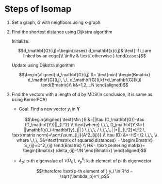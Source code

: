 # Steps of Isomap

1. Set a graph, $G$ with neighbors using $\text{k}$-graph

2. Find the shortest distance using Dijkstra algorithm

    Initialize:

    $$d_\mathbf{G}(i,j)=\begin{cases}
    d_\mathbf{x}(i,j)& \text{ if i,j are linked by an edge}\\
    \infty & \text{ otherwise }
    \end{cases}$$

    Update using Dijkstra algorithm

    $$\begin{aligned}
    d_\mathbf{G}(i,j) &= \text{min} 
    \begin{Bmatrix}
    d_\mathbf{G}(i,j), \,\, d_\mathbf{G}(i,k)+d_\mathbf{G}(k,i)
    \end{Bmatrix}\\
    k&=1,2,...N
    \end{aligned}$$

3. Find the vectors with a length of $d$ by MDS(In conclusion, it is same as using KernelPCA)

    * Goal: Find a new vector $y_i$ in $\mathbf{Y}$

    $$\begin{aligned}
    \text{Min }E &=||\tau (D_\mathbf{G})-\tau (D_\mathbf{Y})||_{L^2} \\
    \text{where} \,\,\, D_\mathbf{Y}&={ 
    ||\mathbf{y}_i-\mathbf{y}_j||
    } \,\,\,\, / \,\,\,\,
    ||*||_{L^2}=L^2 \, \text{matrix norm}=\sqrt{\sum_{i,j}{A^2_{ij}}} \\
    \tau (D) &=-HSH/2 \,\,\, \\
    where \,\,\, S&=\text{matrix of squared distances} = \begin{Bmatrix} S_{ij}=D^2_{ij} \end{Bmatrix} \\
    H&= \text{centering matrix}= \begin{Bmatrix}  \delta_{ij}-1/N \end{Bmatrix}
    \end{aligned}$$

    * $\lambda_{p}$: p-th eigenvalue of $\tau(D_G)$, $v_p^k$: k-th element of p-th eigenvector

    $$\therefore \text{p-th element of } y_i \in R^d = \sqrt{\lambda_p}v^i_p$$
